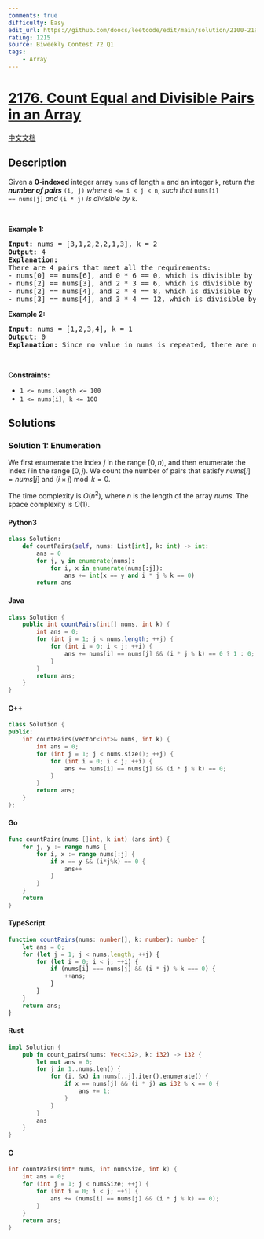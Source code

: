 ```yaml
---
comments: true
difficulty: Easy
edit_url: https://github.com/doocs/leetcode/edit/main/solution/2100-2199/2176.Count%20Equal%20and%20Divisible%20Pairs%20in%20an%20Array/README_EN.md
rating: 1215
source: Biweekly Contest 72 Q1
tags:
    - Array
---
```


<!-- problem:start -->

# [2176. Count Equal and Divisible Pairs in an Array](https://leetcode.com/problems/count-equal-and-divisible-pairs-in-an-array)

[中文文档](/solution/2100-2199/2176.Count%20Equal%20and%20Divisible%20Pairs%20in%20an%20Array/README.md)

## Description

<!-- description:start -->

Given a <strong>0-indexed</strong> integer array <code>nums</code> of length <code>n</code> and an integer <code>k</code>, return <em>the <strong>number of pairs</strong></em> <code>(i, j)</code> <em>where</em> <code>0 &lt;= i &lt; j &lt; n</code>, <em>such that</em> <code>nums[i] == nums[j]</code> <em>and</em> <code>(i \* j)</code> <em>is divisible by</em> <code>k</code>.

<p>&nbsp;</p>
<p><strong class="example">Example 1:</strong></p>

<pre>
<strong>Input:</strong> nums = [3,1,2,2,2,1,3], k = 2
<strong>Output:</strong> 4
<strong>Explanation:</strong>
There are 4 pairs that meet all the requirements:
- nums[0] == nums[6], and 0 * 6 == 0, which is divisible by 2.
- nums[2] == nums[3], and 2 * 3 == 6, which is divisible by 2.
- nums[2] == nums[4], and 2 * 4 == 8, which is divisible by 2.
- nums[3] == nums[4], and 3 * 4 == 12, which is divisible by 2.
</pre>

<p><strong class="example">Example 2:</strong></p>

<pre>
<strong>Input:</strong> nums = [1,2,3,4], k = 1
<strong>Output:</strong> 0
<strong>Explanation:</strong> Since no value in nums is repeated, there are no pairs (i,j) that meet all the requirements.
</pre>

<p>&nbsp;</p>
<p><strong>Constraints:</strong></p>

<ul>
	<li><code>1 &lt;= nums.length &lt;= 100</code></li>
	<li><code>1 &lt;= nums[i], k &lt;= 100</code></li>
</ul>

<!-- description:end -->

## Solutions

<!-- solution:start -->

### Solution 1: Enumeration

We first enumerate the index $j$ in the range $[0, n)$, and then enumerate the index $i$ in the range $[0, j)$. We count the number of pairs that satisfy $\textit{nums}[i] = \textit{nums}[j]$ and $(i \times j) \bmod k = 0$.

The time complexity is $O(n^2)$, where $n$ is the length of the array $\textit{nums}$. The space complexity is $O(1)$.

<!-- tabs:start -->

#### Python3

```python
class Solution:
    def countPairs(self, nums: List[int], k: int) -> int:
        ans = 0
        for j, y in enumerate(nums):
            for i, x in enumerate(nums[:j]):
                ans += int(x == y and i * j % k == 0)
        return ans
```

#### Java

```java
class Solution {
    public int countPairs(int[] nums, int k) {
        int ans = 0;
        for (int j = 1; j < nums.length; ++j) {
            for (int i = 0; i < j; ++i) {
                ans += nums[i] == nums[j] && (i * j % k) == 0 ? 1 : 0;
            }
        }
        return ans;
    }
}
```

#### C++

```cpp
class Solution {
public:
    int countPairs(vector<int>& nums, int k) {
        int ans = 0;
        for (int j = 1; j < nums.size(); ++j) {
            for (int i = 0; i < j; ++i) {
                ans += nums[i] == nums[j] && (i * j % k) == 0;
            }
        }
        return ans;
    }
};
```

#### Go

```go
func countPairs(nums []int, k int) (ans int) {
	for j, y := range nums {
		for i, x := range nums[:j] {
			if x == y && (i*j%k) == 0 {
				ans++
			}
		}
	}
	return
}
```

#### TypeScript

```ts
function countPairs(nums: number[], k: number): number {
    let ans = 0;
    for (let j = 1; j < nums.length; ++j) {
        for (let i = 0; i < j; ++i) {
            if (nums[i] === nums[j] && (i * j) % k === 0) {
                ++ans;
            }
        }
    }
    return ans;
}
```

#### Rust

```rust
impl Solution {
    pub fn count_pairs(nums: Vec<i32>, k: i32) -> i32 {
        let mut ans = 0;
        for j in 1..nums.len() {
            for (i, &x) in nums[..j].iter().enumerate() {
                if x == nums[j] && (i * j) as i32 % k == 0 {
                    ans += 1;
                }
            }
        }
        ans
    }
}
```

#### C

```c
int countPairs(int* nums, int numsSize, int k) {
    int ans = 0;
    for (int j = 1; j < numsSize; ++j) {
        for (int i = 0; i < j; ++i) {
            ans += (nums[i] == nums[j] && (i * j % k) == 0);
        }
    }
    return ans;
}
```

<!-- tabs:end -->

<!-- solution:end -->

<!-- problem:end -->
